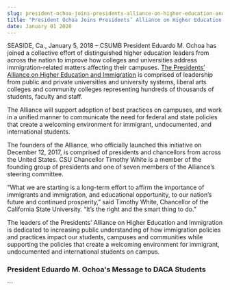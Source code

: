 ```yaml
---
slug: president-ochoa-joins-presidents-alliance-on-higher-education-and-immigration-
title: "President Ochoa Joins Presidents’ Alliance on Higher Education and Immigration  "
date: January 01 2020
---
```


 
<p>
  SEASIDE, Ca., January 5, 2018 – CSUMB President Eduardo M. Ochoa has joined a
  collective effort of distinguished higher education leaders from across the
  nation to improve how colleges and universities address immigration-related
  matters affecting their campuses.
  <a href="https://www.presidentsimmigrationalliance.org/"
    >The Presidents’ Alliance on Higher Education and Immigration</a
  >
  is comprised of leadership from public and private universities and university
  systems, liberal arts colleges and community colleges representing hundreds of
  thousands of students, faculty and staff.
</p>
<p>
  The Alliance will support adoption of best practices on campuses, and work in
  a unified manner to communicate the need for federal and state policies that
  create a welcoming environment for immigrant, undocumented, and international
  students.
</p>
<p>
  The founders of the Alliance, who officially launched this initiative on
  December 12, 2017, is comprised of presidents and chancellors from across the
  United States. CSU Chancellor Timothy White is a member of the founding group
  of presidents and one of seven members of the Alliance’s steering committee.
</p>
<p>
  "What we are starting is a long-term effort to affirm the importance of
  immigrants and immigration, and educational opportunity, to our nation’s
  future and continued prosperity,” said Timothy White, Chancellor of the
  California State University. “It’s the right and the smart thing to do.”
</p>
<p>
  The leaders of the Presidents’ Alliance on Higher Education and Immigration is
  dedicated to increasing public understanding of how immigration policies and
  practices impact our students, campuses and communities while supporting the
  policies that create a welcoming environment for immigrant, undocumented and
  international students on campus.
</p>
<h3>President Eduardo M. Ochoa's Message to DACA Students</h3>
```
